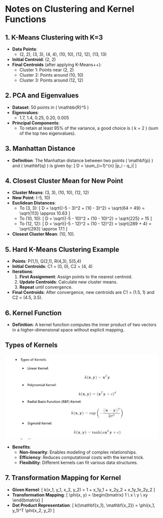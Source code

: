 # Notes on Clustering and Kernel Functions

## 1. K-Means Clustering with K=3
- **Data Points**: 
  - (2, 2), (3, 3), (4, 4), (10, 10), (12, 12), (13, 13)
- **Initial Centroid**: (2, 2)
- **Final Centroids** (after applying K-Means++):
  - Cluster 1: Points near (2, 2)
  - Cluster 2: Points around (10, 10)
  - Cluster 3: Points around (12, 12)

## 2. PCA and Eigenvalues
- **Dataset**: 50 points in \( \mathbb{R}^5 \)
- **Eigenvalues**: 
  - 1.7, 1.4, 0.25, 0.20, 0.005
- **Principal Components**: 
  - To retain at least 95% of the variance, a good choice is \( k = 2 \) (sum of the top two eigenvalues).

## 3. Manhattan Distance
- **Definition**: The Manhattan distance between two points \( \mathbf{p} \) and \( \mathbf{q} \) is given by:
  \[
  D = \sum_{i=1}^{n} |p_i - q_i|
  \]

## 4. Closest Cluster Mean for New Point
- **Cluster Means**: (3, 3), (10, 10), (12, 12)
- **New Point**: (-5, 10)
- **Euclidean Distances**:
  - To (3, 3): 
    \[
    D = \sqrt{(-5 - 3)^2 + (10 - 3)^2} = \sqrt{64 + 49} = \sqrt{113} \approx 10.63
    \]
  - To (10, 10): 
    \[
    D = \sqrt{(-5 - 10)^2 + (10 - 10)^2} = \sqrt{225} = 15
    \]
  - To (12, 12): 
    \[
    D = \sqrt{(-5 - 12)^2 + (10 - 12)^2} = \sqrt{289 + 4} = \sqrt{293} \approx 17.1
    \]
- **Closest Cluster Mean**: (10, 10).

## 5. Hard K-Means Clustering Example
- **Points**: P(1,1), Q(2,1), R(4,3), S(5,4)
- **Initial Centroids**: C1 = (0, 0), C2 = (4, 4)
- **Iterations**:
  1. **First Assignment**: Assign points to the nearest centroid.
  2. **Update Centroids**: Calculate new cluster means.
  3. **Repeat** until convergence.
- **Final Centroids**: After convergence, new centroids are C1 = (1.5, 1) and C2 = (4.5, 3.5).

## 6. Kernel Function
- **Definition**: A kernel function computes the inner product of two vectors in a higher-dimensional space without explicit mapping.
## Types of Kernels

![Types of Kernels](https://github.com/itsanjali2410/60days-of-machine-learning/blob/e6223ce3cab8115c53bf2405973d0480db4ee9f4/images/Screenshot_1.png)

- **Benefits**:
  - **Non-linearity**: Enables modeling of complex relationships.
  - **Efficiency**: Reduces computational costs with the kernel trick.
  - **Flexibility**: Different kernels can fit various data structures.

## 7. Transformation Mapping for Kernel
- **Given Kernel**: 
  \[
  k(x_1, y_1, x_2, y_2) = 1 + x_1y_1 + x_2y_2 + x_1y_1x_2y_2
  \]
- **Transformation Mapping**:
  \[
  \phi(x, y) = \begin{bmatrix} 1 \\ x \\ y \\ xy \end{bmatrix}
  \]
- **Dot Product Representation**: 
  \[
  k(\mathbf{x_1}, \mathbf{x_2}) = \phi(x_1, y_1)^T \phi(x_2, y_2)
  \]
